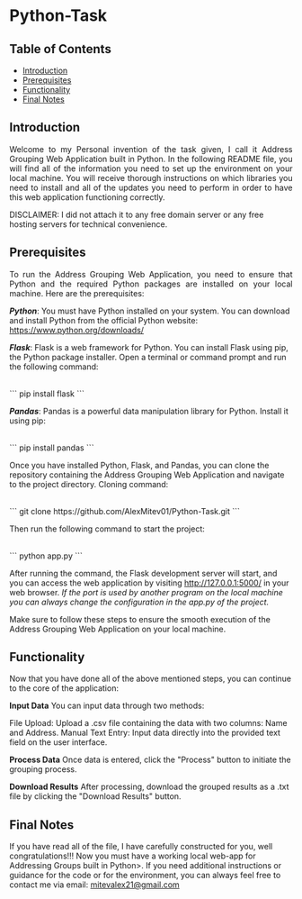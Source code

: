 # Python-Task

## Table of Contents
- [Introduction](#intro)
- [Prerequisites](#prerequisites)
- [Functionality](#functionality)
- [Final Notes](#final-notes)

## Introduction
<p align="justify">
Welcome to my Personal invention of the task given, I call it Address Grouping Web Application built in Python. 
In the following README file, you will find all of the information you need to set up the environment on your local machine. 
You will receive thorough instructions on which libraries you need to install and all of the updates you need to perform in order to have this web application functioning correctly. 

<div>DISCLAIMER:
I did not attach it to any free domain server or any free hosting servers for technical convenience.
</div>

## Prerequisites
<p align="justify">
To run the Address Grouping Web Application, you need to ensure that Python and the required Python packages are installed on your local machine. Here are the prerequisites:

***Python***: You must have Python installed on your system. You can download and install Python from the official Python website: https://www.python.org/downloads/

***Flask***: Flask is a web framework for Python. You can install Flask using pip, the Python package installer. Open a terminal or command prompt and run the following command:

<br>
```
pip install flask
```


***Pandas***: Pandas is a powerful data manipulation library for Python. Install it using pip:

<br>
```
pip install pandas
```
<br>

Once you have installed Python, Flask, and Pandas, you can clone the repository containing the Address Grouping Web Application and navigate to the project directory. Cloning command:


<br>
```
git clone https://github.com/AlexMitev01/Python-Task.git
```

Then run the following command to start the project:

<br>
```
python app.py
```


After running the command, the Flask development server will start, and you can access the web application by visiting http://127.0.0.1:5000/ in your web browser. 
<i>If the port is used by another program on the local machine you can always change the configuration in the app.py of the project.</i>

Make sure to follow these steps to ensure the smooth execution of the Address Grouping Web Application on your local machine.

## Functionality
Now that you have done all of the above mentioned steps, you can continue to the core of the application:

**Input Data**
You can input data through two methods:

File Upload: Upload a .csv file containing the data with two columns: Name and Address.
Manual Text Entry: Input data directly into the provided text field on the user interface.

**Process Data**
Once data is entered, click the "Process" button to initiate the grouping process.

**Download Results**
After processing, download the grouped results as a .txt file by clicking the "Download Results" button.

## Final Notes
If you have read all of the file, I have carefully constructed for you, well congratulations!!! Now you must have a working local web-app for Addressing Groups built in Python>. 
If you need additional instructions or guidance for the code or for the environment, you can always feel free to contact me via email: mitevalex21@gmail.com
